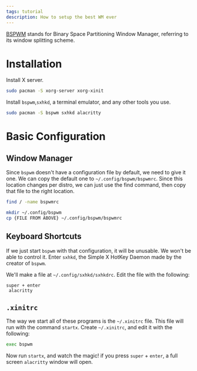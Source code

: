 ```yaml
---
tags: tutorial
description: How to setup the best WM ever
---
```

[BSPWM](https://github.com/baskerville/bspwm) stands for Binary Space Partitioning Window Manager, referring to its window splitting scheme.

# Installation
Install X server.
```sh
sudo pacman -S xorg-server xorg-xinit
```

Install `bspwm`,`sxhkd`, a terminal emulator, and any other tools you use.
```sh
sudo pacman -S bspwm sxhkd alacritty
```

# Basic Configuration
## Window Manager
Since `bspwm` doesn't have a configuration file by default, we need to give it one. We can copy the default one to `~/.config/bspwm/bspwmrc`. Since this location changes per distro, we can just use the find command, then copy that file to the right location.

```sh
find / -name bspwmrc

mkdir ~/.config/bspwm
cp {FILE FROM ABOVE} ~/.config/bspwm/bspwmrc
```

## Keyboard Shortcuts
If we just start `bspwm` with that configuration, it will be unusable. We won't be able to control it. Enter `sxhkd`, the Simple X HotKey Daemon made by the creator of `bspwm`.

We'll make a file at `~/.config/sxhkd/sxhkdrc`. Edit the file with the following:
```sxhkdrc
super + enter
 alacritty
```

## `.xinitrc`
The way we start all of these programs is the `~/.xinitrc` file. This file will run with the command `startx`. Create `~/.xinitrc`, and edit it with the following:
```sh
exec bspwm
```

Now run `startx`, and watch the magic! if you press `super` + `enter`, a full screen `alacritty` window will open.